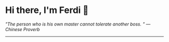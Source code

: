 <h1>Hi there, I'm Ferdi 👋</h1>

<p><em>
  "The person who is his own master cannot tolerate another boss. " — Chinese Proverb
</em></p>

---
